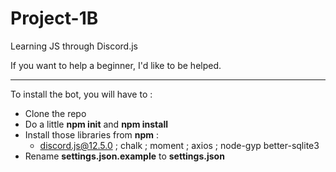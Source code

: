 # Project-1B
 Learning JS through Discord.js

If you want to help a beginner, I'd like to be helped.

---

To install the bot, you will have to :

- Clone the repo
- Do a little **npm init** and **npm install**
- Install those libraries from **npm** : 
    - discord.js@12.5.0 ; chalk ; moment ; axios ; node-gyp better-sqlite3
- Rename **settings.json.example** to **settings.json**
